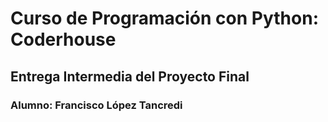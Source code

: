 # Curso de Programación con Python: Coderhouse
## Entrega Intermedia del Proyecto Final
### Alumno: Francisco López Tancredi

